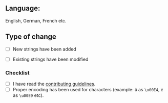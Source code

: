 ## Language:
English, German, French etc.



## Type of change
- [ ] New strings have been added
- [ ] Existing strings have been modified



### Checklist
- [ ] I have read the [contributing guidelines](https://github.com/StellarSand/Password-Monitor/blob/main/CONTRIBUTING.md).
- [ ] Proper encoding has been used for characters (example: `ä` as `\u00E4`, `é` as `\u00E9` etc).
